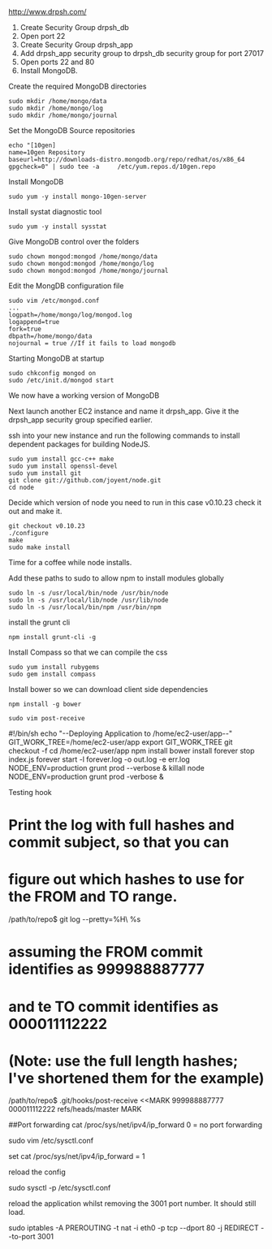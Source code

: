 http://www.drpsh.com/

1. Create Security Group drpsh_db
1. Open port 22
1. Create Security Group drpsh_app
1. Add drpsh_app security group to drpsh_db security group for port 27017
1. Open ports 22 and 80
1. Install MongoDB.

Create the required MongoDB directories

    sudo mkdir /home/mongo/data
    sudo mkdir /home/mongo/log
    sudo mkdir /home/mongo/journal

Set the MongoDB Source repositories

    echo "[10gen]
    name=10gen Repository
    baseurl=http://downloads-distro.mongodb.org/repo/redhat/os/x86_64
    gpgcheck=0" | sudo tee -a     /etc/yum.repos.d/10gen.repo

Install MongoDB

    sudo yum -y install mongo-10gen-server
Install systat diagnostic tool

    sudo yum -y install sysstat

Give MongoDB control over the folders

    sudo chown mongod:mongod /home/mongo/data
    sudo chown mongod:mongod /home/mongo/log
    sudo chown mongod:mongod /home/mongo/journal


Edit the MongDB configuration file

    sudo vim /etc/mongod.conf
    ...
    logpath=/home/mongo/log/mongod.log
    logappend=true
    fork=true
    dbpath=/home/mongo/data
    nojournal = true //If it fails to load mongodb

Starting MongoDB at startup

    sudo chkconfig mongod on
    sudo /etc/init.d/mongod start

We now have a working version of MongoDB


Next launch another EC2 instance and name it drpsh_app. Give it the drpsh_app security group specified earlier.

ssh into your new instance and run the following commands to install dependent packages for building NodeJS.

    sudo yum install gcc-c++ make
    sudo yum install openssl-devel
    sudo yum install git
    git clone git://github.com/joyent/node.git
    cd node

Decide which version of node you need to run in this case v0.10.23 check it out and make it.

    git checkout v0.10.23
    ./configure
    make
    sudo make install

Time for a coffee while node installs.


Add these paths to sudo to allow npm to install modules globally

    sudo ln -s /usr/local/bin/node /usr/bin/node
    sudo ln -s /usr/local/lib/node /usr/lib/node
    sudo ln -s /usr/local/bin/npm /usr/bin/npm

install the grunt cli
   
    npm install grunt-cli -g

Install Compass so that we can compile the css

    sudo yum install rubygems
    sudo gem install compass

Install bower so we can download client side dependencies

    npm install -g bower

    sudo vim post-receive

#!/bin/sh
echo "--Deploying Application to /home/ec2-user/app--"
GIT_WORK_TREE=/home/ec2-user/app
export GIT_WORK_TREE
git checkout -f
cd /home/ec2-user/app
npm install
bower install
forever stop index.js
forever start -l forever.log -o out.log -e err.log NODE_ENV=production grunt prod --verbose &
killall node
NODE_ENV=production grunt prod -verbose &



Testing hook
# Print the log with full hashes and commit subject, so that you can
# figure out which hashes to use for the FROM and TO range.
/path/to/repo$ git log --pretty=%H\ %s

# assuming the FROM commit identifies as 999988887777
# and te TO commit identifies as 000011112222
# (Note: use the full length hashes; I've shortened them for the example)
/path/to/repo$ .git/hooks/post-receive <<MARK
999988887777 000011112222 refs/heads/master
MARK


##Port forwarding
cat /proc/sys/net/ipv4/ip_forward
0 = no port forwarding

sudo vim /etc/sysctl.conf

set
cat /proc/sys/net/ipv4/ip_forward = 1

reload the config

sudo sysctl -p /etc/sysctl.conf

reload the application whilst removing the 3001 port number. It should still load.

sudo iptables -A PREROUTING -t nat -i eth0 -p tcp --dport 80 -j REDIRECT --to-port 3001

